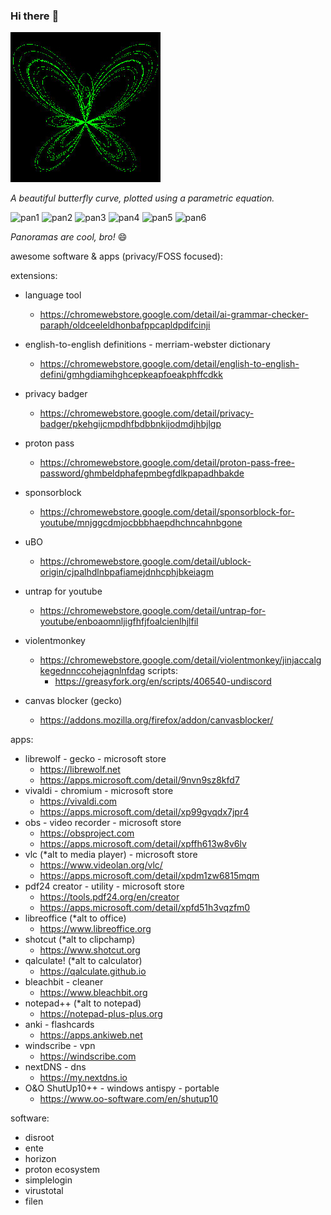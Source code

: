 ### Hi there :eyes:

![A beautiful butterfly curve](./assets/butterflycurve.jpg)

*A beautiful butterfly curve, plotted using a parametric equation.*

![pan1](./assets/panorama1.jpg)
![pan2](./assets/panorama2.jpg)
![pan3](./assets/panorama3.jpg)
![pan4](./assets/panorama4.jpg)
![pan5](./assets/panorama5.jpg)
![pan6](./assets/panorama6.jpg)

*Panoramas are cool, bro!* :smile:


awesome software & apps (privacy/FOSS focused):

extensions:
- language tool
  - https://chromewebstore.google.com/detail/ai-grammar-checker-paraph/oldceeleldhonbafppcapldpdifcinji
- english-to-english definitions - merriam-webster dictionary
  - https://chromewebstore.google.com/detail/english-to-english-defini/gmhgdiamihghcepkeapfoeakphffcdkk
- privacy badger
  - https://chromewebstore.google.com/detail/privacy-badger/pkehgijcmpdhfbdbbnkijodmdjhbjlgp
- proton pass
  - https://chromewebstore.google.com/detail/proton-pass-free-password/ghmbeldphafepmbegfdlkpapadhbakde
- sponsorblock
  - https://chromewebstore.google.com/detail/sponsorblock-for-youtube/mnjggcdmjocbbbhaepdhchncahnbgone
- uBO
  - https://chromewebstore.google.com/detail/ublock-origin/cjpalhdlnbpafiamejdnhcphjbkeiagm
- untrap for youtube
  - https://chromewebstore.google.com/detail/untrap-for-youtube/enboaomnljigfhfjfoalcienlhjlfil
- violentmonkey
  - https://chromewebstore.google.com/detail/violentmonkey/jinjaccalgkegednnccohejagnlnfdag
    scripts:
    - https://greasyfork.org/en/scripts/406540-undiscord

- canvas blocker (gecko)
  - https://addons.mozilla.org/firefox/addon/canvasblocker/
  
apps:
- librewolf - gecko - microsoft store
  - https://librewolf.net
  - https://apps.microsoft.com/detail/9nvn9sz8kfd7
- vivaldi - chromium - microsoft store
  - https://vivaldi.com
  - https://apps.microsoft.com/detail/xp99gvqdx7jpr4
- obs - video recorder - microsoft store
  - https://obsproject.com
  - https://apps.microsoft.com/detail/xpffh613w8v6lv
- vlc (*alt to media player) - microsoft store
  - https://www.videolan.org/vlc/
  - https://apps.microsoft.com/detail/xpdm1zw6815mqm
- pdf24 creator - utility - microsoft store
  - https://tools.pdf24.org/en/creator
  - https://apps.microsoft.com/detail/xpfd51h3vqzfm0
- libreoffice (*alt to office)
  - https://www.libreoffice.org
- shotcut (*alt to clipchamp)
  - https://www.shotcut.org
- qalculate! (*alt to calculator)
  - https://qalculate.github.io
- bleachbit - cleaner
  - https://www.bleachbit.org
- notepad++ (*alt to notepad)
  - https://notepad-plus-plus.org
- anki - flashcards
  - https://apps.ankiweb.net
- windscribe - vpn
  - https://windscribe.com
- nextDNS - dns
  - https://my.nextdns.io
- O&O ShutUp10++ - windows antispy - portable
  - https://www.oo-software.com/en/shutup10

software:
- disroot
- ente
- horizon
- proton ecosystem
- simplelogin
- virustotal
- filen
